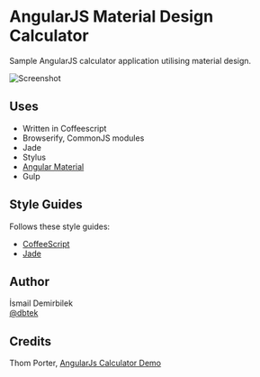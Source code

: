 # AngularJS Material Design Calculator
Sample AngularJS calculator application utilising material design.

![Screenshot](https://raw.githubusercontent.com/dbtek/angular-material-calculator/master/screenshot.png)

## Uses
- Written in Coffeescript
- Browserify, CommonJS modules
- Jade
- Stylus
- [Angular Material](http://material.angularjs.com)
- Gulp

## Style Guides
Follows these style guides:
- [CoffeeScript](https://github.com/polarmobile/coffeescript-style-guide#functions)
-  [Jade](http://devguides.clock.co.uk/html/jade-style-guide)

## Author
İsmail Demirbilek  
[@dbtek](https://twitter.com/dbtek)

## Credits
Thom Porter, [AngularJs Calculator Demo](http://www.thomporter.com/docco/calc.html)

